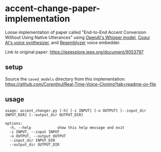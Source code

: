 # accent-change-paper-implementation

Loose implementation of paper called "End-to-End Accent Conversion Without Using Native Utterances" using [OpenAI's Whisper model](https://huggingface.co/openai/whisper-small), [Coqui AI's voice synthesizer](https://github.com/coqui-ai/TTS), and [Resemblyzer](https://github.com/resemble-ai/Resemblyzer) voice embedder. 

Link to original paper: https://ieeexplore.ieee.org/document/9053797

## setup
Source the `saved_models` directory from this implementation: https://github.com/CorentinJ/Real-Time-Voice-Cloning?tab=readme-ov-file

## usage
```
usage: accent_changer.py [-h] [-i INPUT] [-o OUTPUT] [--input_dir INPUT_DIR] [--output_dir OUTPUT_DIR]

options:
  -h, --help            show this help message and exit
  -i INPUT, --input INPUT
  -o OUTPUT, --output OUTPUT
  --input_dir INPUT_DIR
  --output_dir OUTPUT_DIR
```
